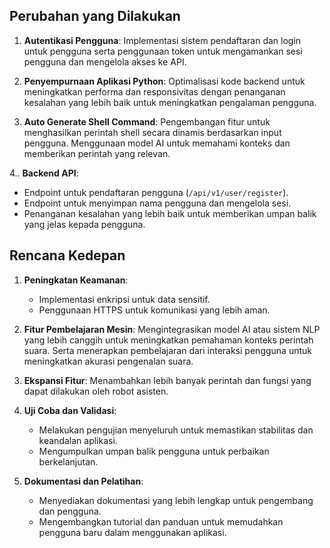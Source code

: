 ## **Perubahan yang Dilakukan**
1. **Autentikasi Pengguna**:
    Implementasi sistem pendaftaran dan login untuk pengguna serta
    penggunaan token untuk mengamankan sesi pengguna dan mengelola akses ke API.

2. **Penyempurnaan Aplikasi Python**:
    Optimalisasi kode backend untuk meningkatkan performa dan responsivitas dengan
    penanganan kesalahan yang lebih baik untuk meningkatkan pengalaman pengguna.

3. **Auto Generate Shell Command**:
    Pengembangan fitur untuk menghasilkan perintah shell secara dinamis berdasarkan input pengguna.
    Menggunaan model AI untuk memahami konteks dan memberikan perintah yang relevan.
   
4.. **Backend API**:
  - Endpoint untuk pendaftaran pengguna (`/api/v1/user/register`).
  - Endpoint untuk menyimpan nama pengguna dan mengelola sesi.
  - Penanganan kesalahan yang lebih baik untuk memberikan umpan balik yang jelas kepada pengguna.

## **Rencana Kedepan**
1. **Peningkatan Keamanan**:
   - Implementasi enkripsi untuk data sensitif.
   - Penggunaan HTTPS untuk komunikasi yang lebih aman.

2. **Fitur Pembelajaran Mesin**:
    Mengintegrasikan model AI atau sistem NLP yang lebih canggih untuk meningkatkan pemahaman konteks perintah suara.
    Serta menerapkan pembelajaran dari interaksi pengguna untuk meningkatkan akurasi pengenalan suara.

3. **Ekspansi Fitur**:
    Menambahkan lebih banyak perintah dan fungsi yang dapat dilakukan oleh robot asisten.

4. **Uji Coba dan Validasi**:
   - Melakukan pengujian menyeluruh untuk memastikan stabilitas dan keandalan aplikasi.
   - Mengumpulkan umpan balik pengguna untuk perbaikan berkelanjutan.

5. **Dokumentasi dan Pelatihan**:
   - Menyediakan dokumentasi yang lebih lengkap untuk pengembang dan pengguna.
   - Mengembangkan tutorial dan panduan untuk memudahkan pengguna baru dalam menggunakan aplikasi. 
